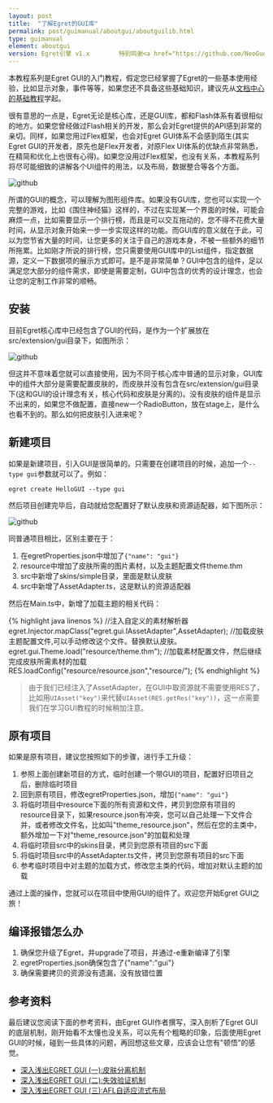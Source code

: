 ```yaml
---
layout: post
title:  "了解Egret的GUI库"
permalink: post/guimanual/aboutgui/aboutguilib.html
type: guimanual
element: aboutgui
version: Egret引擎 v1.x        特别鸣谢<a href="https://github.com/NeoGuo/" target="_blank">郭少瑞</a>同学撰写此文档
---
```


本教程系列是Egret GUI的入门教程，假定您已经掌握了Egret的一些基本使用经验，比如显示对象，事件等等，如果您还不具备这些基础知识，建议先从<a href="http://docs.egret-labs.org/home.html" target="_blank">文档中心的基础教程</a>学起。

很有意思的一点是，Egret无论是核心库，还是GUI库，都和Flash体系有着很相似的地方。如果您曾经做过Flash相关的开发，那么会对Egret提供的API感到非常的亲切。同样，如果您用过Flex框架，也会对Egret GUI体系不会感到陌生(其实Egret GUI的开发者，原先也是Flex开发者，对原Flex UI体系的优缺点非常熟悉，在精简和优化上也很有心得)。如果您没用过Flex框架，也没有关系，本教程系列将尽可能细致的讲解各个UI组件的用法，以及布局，数据整合等各个方面。

![github]({{site.baseurl}}/assets/img/egret_gui_demo.jpg "Egret")

所谓的GUI的概念，可以理解为图形组件库。如果没有GUI库，您也可以实现一个完整的游戏，比如《围住神经猫》这样的，不过在实现某一个界面的时候，可能会麻烦一点，比如需要显示一个排行榜，而且是可以交互拖动的，您不得不花费大量时间，从显示对象开始来一步一步实现这样的功能。而GUI库的意义就在于此，可以为您节省大量的时间，让您更多的关注于自己的游戏本身，不被一些额外的细节所拖累。比如刚才所说的排行榜，您只需要使用GUI库中的List组件，指定数据源，定义一下数据项的展示方式即可。是不是非常简单？GUI中包含的组件，足以满足您大部分的组件需求，即使是需要定制，GUI中包含的优秀的设计理念，也会让您的定制工作非常的顺畅。

安装
-------------------------

目前Egret核心库中已经包含了GUI的代码，是作为一个扩展放在src/extension/gui目录下，如图所示：

![github]({{site.baseurl}}/assets/img/gui-core.png "Egret")

但这并不意味着您就可以直接使用，因为不同于核心库中普通的显示对象，GUI库中的组件大部分是需要配置皮肤的，而皮肤并没有包含在src/extension/gui目录下(这和GUI的设计理念有关，核心代码和皮肤是分离的)。没有皮肤的组件是显示不出来的，如果您不做配置，直接new一个RadioButton，放在stage上，是什么也看不到的。那么如何把皮肤引入进来呢？

新建项目
-------------------------

如果是新建项目，引入GUI是很简单的。只需要在创建项目的时候，追加一个```--type gui```参数就可以了。例如：

```
egret create HelloGUI --type gui
```

然后项目创建完毕后，自动就给您配置好了默认皮肤和资源适配器，如下图所示：

![github]({{site.baseurl}}/assets/img/create_type_gui.png "Egret")

同普通项目相比，区别主要在于：

1. 在egretProperties.json中增加了```{"name": "gui"}```
2. resource中增加了皮肤所需的图片素材，以及主题配置文件theme.thm
3. src中新增了skins/simple目录，里面是默认皮肤
4. src中新增了AssetAdapter.ts，这是默认的资源适配器

然后在Main.ts中，新增了加载主题的相关代码：


{% highlight java linenos %}
//注入自定义的素材解析器
egret.Injector.mapClass("egret.gui.IAssetAdapter",AssetAdapter);
//加载皮肤主题配置文件,可以手动修改这个文件。替换默认皮肤。
egret.gui.Theme.load("resource/theme.thm");
//加载素材配置文件，然后继续完成皮肤所需素材的加载
RES.loadConfig("resource/resource.json","resource/");
{% endhighlight %}

> 由于我们已经注入了AssetAdapter，在GUI中取资源就不需要使用RES了，比如用```UIAsset("key")```来代替```UIAsset(RES.getRes("key"))```，这一点需要我们在学习GUI教程的时候稍加注意。

原有项目
-------------------------

如果是原有项目，建议您按照如下的步骤，进行手工升级：

1. 参照上面创建新项目的方式，临时创建一个带GUI的项目，配置好旧项目之后，删除临时项目
2. 回到原有项目，修改egretProperties.json，增加```{"name": "gui"}```
3. 将临时项目中resource下面的所有资源和文件，拷贝到您原有项目的resource目录下，如果resource.json有冲突，您可以自己处理一下文件合并，或者修改文件名，比如叫"theme_resource.json"，然后在您的主类中，额外增加一下对"theme_resource.json"的加载和处理
4. 将临时项目src中的skins目录，拷贝到您原有项目的src下面
5. 将临时项目src中的AssetAdapter.ts文件，拷贝到您原有项目的src下面
6. 参考临时项目中对主题的加载方式，修改您主类的代码，增加对默认主题的加载

通过上面的操作，您就可以在项目中使用GUI的组件了。欢迎您开始Egret GUI之旅！


编译报错怎么办
------------------------

1. 确保您升级了Egret，并upgrade了项目，并通过-e重新编译了引擎
2. egretProperties.json确保包含了{"name":"gui"}
3. 确保需要拷贝的资源没有遗漏，没有放错位置

参考资料
-------------------------

最后建议您阅读下面的参考资料，由Egret GUI作者撰写，深入剖析了Egret GUI的底层机制，刚开始看不太懂也没关系，可以先有个粗略的印象，后面使用Egret GUI的时候，碰到一些具体的问题，再回想这些文章，应该会让您有"顿悟"的感觉。

* [深入浅出EGRET GUI (一):皮肤分离机制](http://bbs.egret-labs.org/forum.php?mod=viewthread&tid=43)
* [深入浅出EGRET GUI (二):失效验证机制](http://bbs.egret-labs.org/forum.php?mod=viewthread&tid=73)
* [深入浅出EGRET GUI (三):AFL自适应流式布局](http://bbs.egret-labs.org/forum.php?mod=viewthread&tid=102&highlight=gui)
